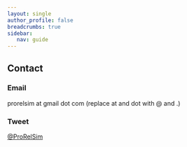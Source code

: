 ```yaml
---
layout: single
author_profile: false
breadcrumbs: true
sidebar:
   nav: guide
---
```


## [](#header-2)Contact

### [](#header-3)Email
prorelsim at gmail dot com (replace at and dot with @ and .)

### [](#header-3)Tweet
[@ProRelSim](https://twitter.com/ProRelSim)





